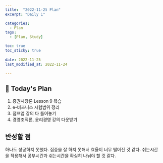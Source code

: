 ```yaml
---
title:  "2022-11-25 Plan" 
excerpt: "Daily 1"

categories:
  - Plan
tags:
  - [Plan, Study]

toc: true
toc_sticky: true
 
date: 2022-11-25
last_modified_at: 2022-11-24

---
```


## :date: Today's Plan

1. 증권시장론 Lesson 9 복습
2. e-비즈니스 시험범위 정리
3. 점프업 강의 다 틀어놓기
4. 경영조직론, 윤리경영 강의 다운받기

## 반성할 점
하나도 성공하지 못했다.
집중을 잘 하지 못해서 효율이 너무 떨어진 것 같다.
쉬는시간을 적용해서 공부시간과 쉬는시간을 확실히 나눠야 할 것 같다.